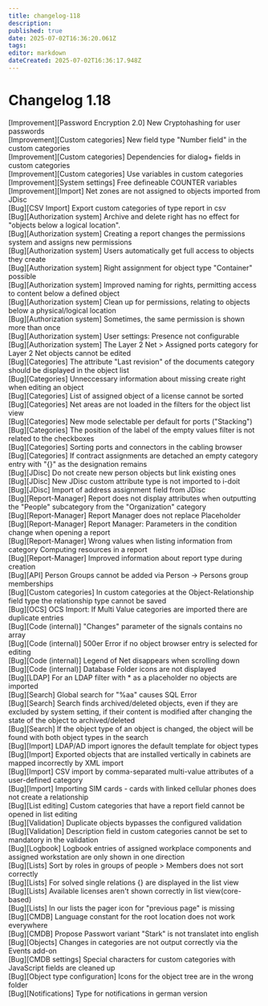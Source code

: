 ```yaml
---
title: changelog-118
description: 
published: true
date: 2025-07-02T16:36:20.061Z
tags: 
editor: markdown
dateCreated: 2025-07-02T16:36:17.948Z
---
```


# Changelog 1.18
<!-- cSpell:disable -->
<!-- markdownlint-disable MD052 -->
[Improvement][Password Encryption 2.0] New Cryptohashing for user passwords<br>
[Improvement][Custom categories]       New field type "Number field" in the custom categories<br>
[Improvement][Custom categories]       Dependencies for dialog+ fields in custom categories<br>
[Improvement][Custom categories]       Use variables in custom categories<br>
[Improvement][System settings]         Free defineable COUNTER variables<br>
[Improvement][Import]                  Net zones are not assigned to objects imported from JDisc<br>
[Bug][CSV Import]                      Export custom categories of type report in csv<br>
[Bug][Authorization system]            Archive and delete right has no effect for "objects below a logical location".<br>
[Bug][Authorization system]            Creating a report changes the permissions system and assigns new permissions<br>
[Bug][Authorization system]            Users automatically get full access to objects they create<br>
[Bug][Authorization system]            Right assignment for object type "Container" possible<br>
[Bug][Authorization system]            Improved naming for rights, permitting access to content below a defined object<br>
[Bug][Authorization system]            Clean up for permissions, relating to objects below a physical/logical location<br>
[Bug][Authorization system]            Sometimes, the same permission is shown more than once<br>
[Bug][Authorization system]            User settings: Presence not configurable<br>
[Bug][Authorization system]            The Layer 2 Net > Assigned ports category for Layer 2 Net objects cannot be edited<br>
[Bug][Categories]                      The attribute "Last revision" of the documents category should be displayed in the object list<br>
[Bug][Categories]                      Unneccessary information about missing create right when editing an object<br>
[Bug][Categories]                      List of assigned object of a license cannot be sorted<br>
[Bug][Categories]                      Net areas are not loaded in the filters for the object list view<br>
[Bug][Categories]                      New mode selectable per default for ports ("Stacking")<br>
[Bug][Categories]                      The position of the label of the empty values filter is not related to the checkboxes<br>
[Bug][Categories]                      Sorting ports and connectors in the cabling browser<br>
[Bug][Categories]                      If contract assignments are detached an empty category entry with "{}" as the designation remains<br>
[Bug][JDisc]                           Do not create new person objects but link existing ones<br>
[Bug][JDisc]                           New JDisc custom attribute type is not imported to i-doit<br>
[Bug][JDisc]                           Import of address assignment field from JDisc<br>
[Bug][Report-Manager]                  Report does not display attributes when outputting the "People" subcategory from the "Organization" category<br>
[Bug][Report-Manager]                  Report Manager does not replace Placeholder<br>
[Bug][Report-Manager]                  Report Manager: Parameters in the condition change when opening a report<br>
[Bug][Report-Manager]                  Wrong values when listing information from category Computing resources in a report<br>
[Bug][Report-Manager]                  Improved information about report type during creation<br>
[Bug][API]                             Person Groups cannot be added via Person -> Persons group memberships<br>
[Bug][Custom categories]               In custom categories at the Object-Relationship field type the relationship type cannot be saved<br>
[Bug][OCS]                             OCS Import: If Multi Value categories are imported there are duplicate entries<br>
[Bug][Code (internal)]                 "Changes" parameter of the signals contains no array<br>
[Bug][Code (internal)]                 500er Error if no object browser entry is selected for editing<br>
[Bug][Code (internal)]                 Legend of Net disappears when scrolling down<br>
[Bug][Code (internal)]                 Database Folder icons are not displayed<br>
[Bug][LDAP]                            For an LDAP filter with * as a placeholder no objects are imported<br>
[Bug][Search]                          Global search for "%aa" causes SQL Error<br>
[Bug][Search]                          Search finds archived/deleted objects, even if they are excluded by system setting, if their content is modified after changing the state of the object to archived/deleted<br>
[Bug][Search]                          If the object type of an object is changed, the object will be found with both object types in the search<br>
[Bug][Import]                          LDAP/AD import ignores the default template for object types<br>
[Bug][Import]                          Exported objects that are installed vertically in cabinets are mapped incorrectly by XML import<br>
[Bug][Import]                          CSV import by comma-separated multi-value attributes of a user-defined category<br>
[Bug][Import]                          Importing SIM cards - cards with linked cellular phones does not create a relationship<br>
[Bug][List editing]                    Custom categories that have a report field cannot be opened in list editing<br>
[Bug][Validation]                      Duplicate objects bypasses the configured validation<br>
[Bug][Validation]                      Description field in custom categories cannot be set to mandatory in the validation<br>
[Bug][Logbook]                         Logbook entries of assigned workplace components and assigned workstation are only shown in one direction<br>
[Bug][Lists]                           Sort by roles in groups of people > Members does not sort correctly<br>
[Bug][Lists]                           For solved single relations {} are displayed in the list view<br>
[Bug][Lists]                           Available licenses aren't shown correctly in list view(core-based)<br>
[Bug][Lists]                           In our lists the pager icon for "previous page" is missing<br>
[Bug][CMDB]                            Language constant for the root location does not work everywhere<br>
[Bug][CMDB]                            Propose Passwort variant "Stark" is not translatet into english<br>
[Bug][Objects]                         Changes in categories are not output correctly via the Events add-on<br>
[Bug][CMDB settings]                   Special characters for custom categories with JavaScript fields are cleaned up<br>
[Bug][Object type configuration]       Icons for the object tree are in the wrong folder<br>
[Bug][Notifications]                   Type for notifications in german version<br>
